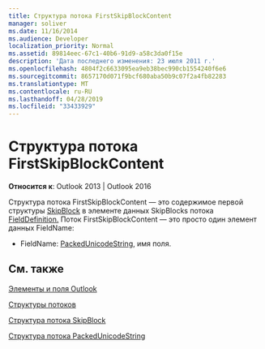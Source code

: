 ```yaml
---
title: Структура потока FirstSkipBlockContent
manager: soliver
ms.date: 11/16/2014
ms.audience: Developer
localization_priority: Normal
ms.assetid: 89814eec-67c1-40b6-91d9-a58c3da0f15e
description: 'Дата последнего изменения: 23 июля 2011 г.'
ms.openlocfilehash: 4804f2c6633095ea9eb38bec990cb1554240f6e6
ms.sourcegitcommit: 8657170d071f9bcf680aba50b9c07f2a4fb82283
ms.translationtype: MT
ms.contentlocale: ru-RU
ms.lasthandoff: 04/28/2019
ms.locfileid: "33433929"
---
```

# <a name="firstskipblockcontent-stream-structure"></a>Структура потока FirstSkipBlockContent

  
  
**Относится к**: Outlook 2013 | Outlook 2016 
  
Структура потока FirstSkipBlockContent — это содержимое первой структуры [SkipBlock](skipblock-stream-structure.md) в элементе данных SkipBlocks потока [FieldDefinition.](fielddefinition-stream-structure.md) Поток FirstSkipBlockContent — это просто один элемент данных FieldName: 
  
- FieldName: [PackedUnicodeString](packedunicodestring-stream-structure.md), имя поля.
    
## <a name="see-also"></a>См. также



[Элементы и поля Outlook](outlook-items-and-fields.md)
  
[Структуры потоков](stream-structures.md)
  
[Структура потока SkipBlock](skipblock-stream-structure.md)
  
[Структура потока PackedUnicodeString](packedunicodestring-stream-structure.md)

